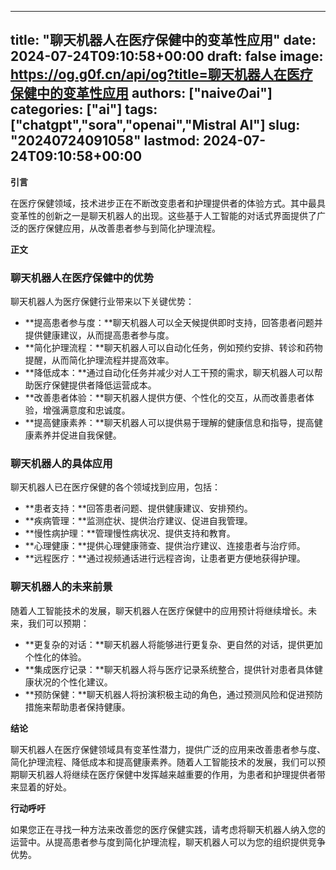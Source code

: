 
---
title: "聊天机器人在医疗保健中的变革性应用"
date: 2024-07-24T09:10:58+00:00
draft: false
image: https://og.g0f.cn/api/og?title=聊天机器人在医疗保健中的变革性应用
authors: ["naiveのai"]
categories: ["ai"]
tags: ["chatgpt","sora","openai","Mistral AI"]
slug: "20240724091058"
lastmod: 2024-07-24T09:10:58+00:00
---
**引言**

在医疗保健领域，技术进步正在不断改变患者和护理提供者的体验方式。其中最具变革性的创新之一是聊天机器人的出现。这些基于人工智能的对话式界面提供了广泛的医疗保健应用，从改善患者参与到简化护理流程。

**正文**

### 聊天机器人在医疗保健中的优势

聊天机器人为医疗保健行业带来以下关键优势：

- **提高患者参与度：**聊天机器人可以全天候提供即时支持，回答患者问题并提供健康建议，从而提高患者参与度。
- **简化护理流程：**聊天机器人可以自动化任务，例如预约安排、转诊和药物提醒，从而简化护理流程并提高效率。
- **降低成本：**通过自动化任务并减少对人工干预的需求，聊天机器人可以帮助医疗保健提供者降低运营成本。
- **改善患者体验：**聊天机器人提供方便、个性化的交互，从而改善患者体验，增强满意度和忠诚度。
- **提高健康素养：**聊天机器人可以提供易于理解的健康信息和指导，提高健康素养并促进自我保健。

### 聊天机器人的具体应用

聊天机器人已在医疗保健的各个领域找到应用，包括：

- **患者支持：**回答患者问题、提供健康建议、安排预约。
- **疾病管理：**监测症状、提供治疗建议、促进自我管理。
- **慢性病护理：**管理慢性病状况、提供支持和教育。
- **心理健康：**提供心理健康筛查、提供治疗建议、连接患者与治疗师。
- **远程医疗：**通过视频通话进行远程咨询，让患者更方便地获得护理。

### 聊天机器人的未来前景

随着人工智能技术的发展，聊天机器人在医疗保健中的应用预计将继续增长。未来，我们可以预期：

- **更复杂的对话：**聊天机器人将能够进行更复杂、更自然的对话，提供更加个性化的体验。
- **集成医疗记录：**聊天机器人将与医疗记录系统整合，提供针对患者具体健康状况的个性化建议。
- **预防保健：**聊天机器人将扮演积极主动的角色，通过预测风险和促进预防措施来帮助患者保持健康。

**结论**

聊天机器人在医疗保健领域具有变革性潜力，提供广泛的应用来改善患者参与度、简化护理流程、降低成本和提高健康素养。随着人工智能技术的发展，我们可以预期聊天机器人将继续在医疗保健中发挥越来越重要的作用，为患者和护理提供者带来显着的好处。

**行动呼吁**

如果您正在寻找一种方法来改善您的医疗保健实践，请考虑将聊天机器人纳入您的运营中。从提高患者参与度到简化护理流程，聊天机器人可以为您的组织提供竞争优势。